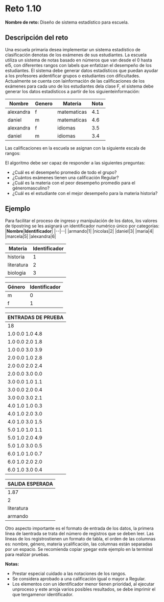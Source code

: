 # **Reto 1.10**
**Nombre de reto:** Diseño de sistema estadístico para escuela.
## Descripción del reto
Una escuela primaria desea implementar un sistema estadístico de clasificación denotas de los exámenes de sus estudiantes. La escuela utiliza un sistema de notas basado en números que van desde el 0 hasta el5, con diferentes rangos con labels que enfatizan el desempeño de los estudiantes. El sistema debe generar datos estadísticos que puedan ayudar a los profesores aidentificar   grupos   o   estudiantes   con   dificultades.  Actualmente   se   cuenta   con   lainformación de las calificaciones de los exámenes para cada uno de los estudiantes dela clase F, el sistema debe generar los datos estadísticos a partir de los siguienteinformación:

|**Nombre**|**Genero**|**Materia**|**Nota**|
|--|--|--|--|
|alexandra|f|matematicas|4.1|
|daniel|m|matematicas|4.6|
|alexandra|f|idiomas|3.5|
|daniel|m|idiomas|3.4|

Las calificaciones en la escuela se asignan con la siguiente escala de rangos:

El algoritmo debe ser capaz de responder a las siguientes preguntas:
- ¿Cuál es el desempeño promedio de todo el grupo?
- ¿Cuántos exámenes tienen una calificación Regular?
- ¿Cuál   es   la   materia   con   el   peor   desempeño   promedio   para   el  géneromasculino?
- ¿Cuál es el estudiante con el mejor desempeño para la materia historia?

## **Ejemplo**
Para facilitar el proceso de ingreso y manipulación de los datos, los valores de tipostring se les asignará un identificador numérico único por categorías:
|**Nombre**|**Identificador**|
|--|--|
|armando|1|
|nicolas|2|
|daniel|3|
|maria|4|
|marcela|5|
|alexandra|6|

|**Materia**|**Identificador**|
|--|--|
|historia|1|
|literatura|2|
|biologia|3|

|**Género**|**Identificador**|
|--|--|
|m|0|
|f|1|


|**ENTRADAS DE PRUEBA**|
|--|
|18|
|1.0 0.0 1.0 4.8|
|1.0 0.0 2.0 1.8|
|1.0 0.0 3.0 3.9|
|2.0 0.0 1.0 2.8|
|2.0 0.0 2.0 2.4|
|2.0 0.0 3.0 0.0|
|3.0 0.0 1.0 1.1|
|3.0 0.0 2.0 0.4|
|3.0 0.0 3.0 2.1|
|4.0 1.0 1.0 0.3|
|4.0 1.0 2.0 3.0|
|4.0 1.0 3.0 1.5|
|5.0 1.0 1.0 1.1|
|5.0 1.0 2.0 4.9|
|5.0 1.0 3.0 0.5|
|6.0 1.0 1.0 0.7|
|6.0 1.0 2.0 2.0|
|6.0 1.0 3.0 0.4|


|**SALIDA ESPERADA**|
|--|
|1.87|
|2|
|literatura|
|armando|

Otro aspecto importante es el formato de entrada de los datos, la primera línea de laentrada se trata del número de registros que se deben leer. Las líneas de los registrostienen un formato de tabla, el orden de las columnas es: nombre, género, materia ycalificación, las columnas están separadas por un espacio. Se recomienda copiar ypegar este ejemplo en la terminal para realizar pruebas.

**Notas:**
- Prestar especial cuidado a las notaciones de los rangos.
- Se considera aprobado a una calificación igual o mayor a Regular. 
- Los   elementos   con   un   identificador   menor  tienen   prioridad,   al   ejecutar   unproceso y este arroja varios posibles resultados, se debe imprimir el que tengamenor identificador.

